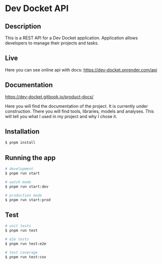 # Dev Docket API

## Description

This is a REST API for a Dev Docket application. Application allows developers to manage their projects and tasks.

## Live

Here you can see online api with docs: https://dev-docket.onrender.com/api

## Documentation

https://dev-docket.gitbook.io/product-docs/

Here you will find the documentation of the project. It is currently under construction. There you will find tools, libraries, models and analyses. This will tell you what I used in my project and why I chose it.

## Installation

```bash
$ pnpm install
```

## Running the app

```bash
# development
$ pnpm run start

# watch mode
$ pnpm run start:dev

# production mode
$ pnpm run start:prod
```

## Test

```bash
# unit tests
$ pnpm run test

# e2e tests
$ pnpm run test:e2e

# test coverage
$ pnpm run test:cov
```

